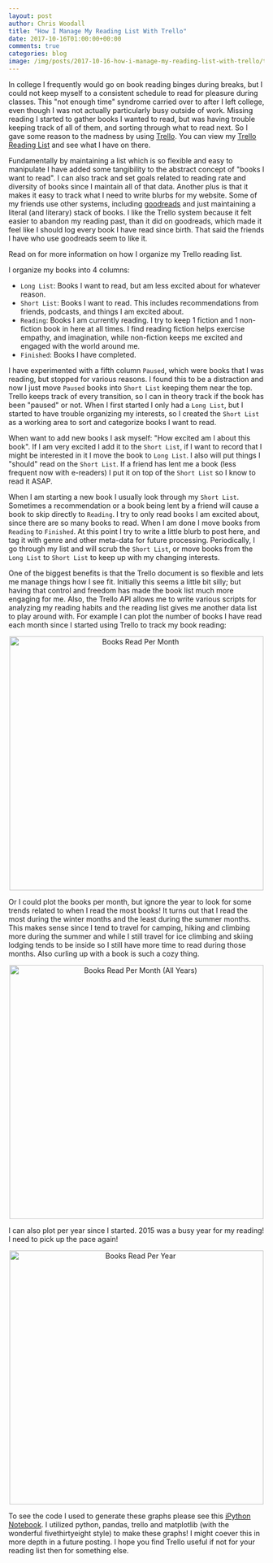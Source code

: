 ```yaml
---
layout: post
author: Chris Woodall
title: "How I Manage My Reading List With Trello"
date: 2017-10-16T01:00:00+00:00
comments: true
categories: blog
image: /img/posts/2017-10-16-how-i-manage-my-reading-list-with-trello/trello-reading-list.png
---
```


In college I frequently would go on book reading binges during breaks, but I could not keep
myself to a consistent schedule to read for pleasure during classes. This "not enough
time" syndrome carried over to after I left college, even though I was not actually 
particularly busy outside of work. Missing reading I started to gather books I wanted
to read, but was having trouble keeping track of all of them, and sorting through what
to read next. So I gave some reason to the madness by using 
[Trello](http://trello.com). You can view my 
[Trello Reading List](https://trello.com/b/9l0rYMxD/reading-list) and see what I
have on there.

Fundamentally by maintaining a list which is so flexible and easy to manipulate I
have added some tangibility to the abstract concept of "books I want to read". I
can also track and set goals related to reading rate and diversity of books since 
I maintain all of that data. Another plus is that it makes it easy to track what
I need to write blurbs for my website. Some of my friends use other systems, 
including [goodreads](https://www.goodreads.com/) and just maintaining a literal
(and literary) stack of books. I like the Trello system because it felt easier to
abandon my reading past, than it did on goodreads, which made it feel like I should
log every book I have read since birth. That said the friends I have who use 
goodreads seem to like it.

Read on for more information on how I organize my Trello reading list.

<!--more-->

I organize my books into 4 columns:

- `Long List`: Books I want to read, but am less excited about for whatever reason.
- `Short List`: Books I want to read. This includes recommendations from friends,
  podcasts, and things I am excited about.
- `Reading`: Books I am currently reading. I try to keep 1 fiction and 1 non-fiction
   book in here at all times. I find reading fiction helps exercise empathy, and 
   imagination, while non-fiction keeps me excited and engaged with the world around
   me.
- `Finished`: Books I have completed. 

I have experimented with a fifth column `Paused`, which were books that I was 
reading, but stopped for various reasons. I found this to be a distraction and
now I just move `Paused` books into `Short List` keeping them near the top. 
Trello keeps track of every transition, so I can in theory track if the book has
been "paused" or not. When I first started I only had a `Long List`, but I started
to have trouble organizing my interests, so I created the `Short List` as a working
area to sort and categorize books I want to read.

When want to add new books I ask myself: "How excited am I about this
book". If I am very excited I add it to the `Short List`, if I want to record
that I might be interested in it I move the book to `Long List`. I also will put
things I "should" read on the `Short List`. If a friend has lent me a book (less
frequent now with e-readers) I put it on top of the `Short List` so I know to
read it ASAP.

When I am starting a new book I usually look through my `Short List`. 
Sometimes a recommendation or a book being lent by a friend will cause a book to 
skip directly to `Reading`. I try to only read books I am excited about, since 
there are so many books to read. When I am done I move books from `Reading` to 
`Finished`. At this point I try to write a little blurb to post here, and tag it 
with genre and other meta-data for future processing. Periodically, I go through 
my list and will scrub the `Short List`, or move books from the `Long List` to 
`Short List` to keep up with my changing interests. 

One of the biggest benefits is that the Trello document is so flexible and lets me
manage things how I see fit. Initially this seems a little bit silly; but having
that control and freedom has made the book list much more engaging for me. 
Also, the Trello API allows me to write various scripts for analyzing my 
reading habits and the reading list gives me another data list to play around
with. For example I can plot the number of books I have read each month since I
started using Trello to track my book reading:

<center>
<img src="/img/posts/2017-10-16-how-i-manage-my-reading-list-with-trello/books_per_month.png" alt="Books Read Per Month" style="width: 500px;"/>
</center>

Or I could plot the books per month, but ignore the year to look for some trends 
related to when I read the most books! It turns out that I read the most during
the winter months and the least during the summer months. This makes sense since 
I tend to travel for camping, hiking and climbing more during the summer and while
I still travel for ice climbing and skiing lodging tends to be inside so I still
have more time to read during those months. Also curling up with a book is such
a cozy thing.

<center>
<img src="/img/posts/2017-10-16-how-i-manage-my-reading-list-with-trello/books_per_month_all_years.png" alt="Books Read Per Month (All Years)" style="width: 500px;"/>
</center>

I can also plot per year since I started. 2015 was a busy year for my reading! I
need to pick up the pace again!

<center>
<img src="/img/posts/2017-10-16-how-i-manage-my-reading-list-with-trello/books_per_year.png" alt="Books Read Per Year" style="width: 500px;"/>
</center>

To see the code I used to generate these graphs please see this 
[iPython Notebook](https://gist.github.com/cwoodall/9cc9133ad628ea14aabb165f82b7702e).
I utilized python, pandas, trello and matplotlib (with the wonderful 
fivethirtyeight style) to make these graphs! I might coever this in more depth
in a future posting. I hope you find Trello useful if not
for your reading list then for something else.

